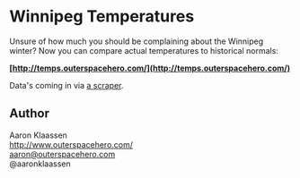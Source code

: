 # Winnipeg Temperatures

Unsure of how much you should be complaining about the Winnipeg winter? Now you can compare actual temperatures to historical normals:

**[http://temps.outerspacehero.com/](http://temps.outerspacehero.com/)**

Data's coming in via [a scraper](https://github.com/aaronklaassen/normals_scraper).

## Author

Aaron Klaassen  
http://www.outerspacehero.com/  
aaron@outerspacehero.com  
@aaronklaassen